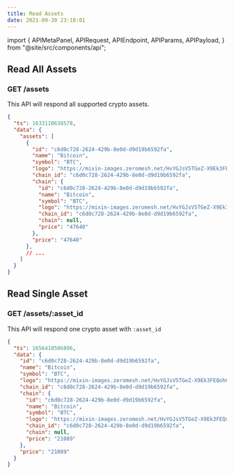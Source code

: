 ```yaml
---
title: Read Assets
date: 2021-09-30 23:18:01
---
```


import { APIMetaPanel, APIRequest, APIEndpoint, APIParams, APIPayload, } from "@site/src/components/api";

## Read All Assets

### GET /assets

This API will respond all supported crypto assets.

<APIEndpoint base="https://leaf-api.pando.im/api" url="/assets" />

<APIMetaPanel />

<APIRequest title="Read supported assets" method="GET" isPublic base="https://leaf-api.pando.im/api" url='/assets' />

```json title="Response"
{
  "ts": 1633110638578,
  "data": {
    "assets": [
      {
        "id": "c6d0c728-2624-429b-8e0d-d9d19b6592fa",
        "name": "Bitcoin",
        "symbol": "BTC",
        "logo": "https://mixin-images.zeromesh.net/HvYGJsV5TGeZ-X9Ek3FEQohQZ3fE9LBEBGcOcn4c4BNHovP4fW4YB97Dg5LcXoQ1hUjMEgjbl1DPlKg1TW7kK6XP=s128",
        "chain_id": "c6d0c728-2624-429b-8e0d-d9d19b6592fa",
        "chain": {
          "id": "c6d0c728-2624-429b-8e0d-d9d19b6592fa",
          "name": "Bitcoin",
          "symbol": "BTC",
          "logo": "https://mixin-images.zeromesh.net/HvYGJsV5TGeZ-X9Ek3FEQohQZ3fE9LBEBGcOcn4c4BNHovP4fW4YB97Dg5LcXoQ1hUjMEgjbl1DPlKg1TW7kK6XP=s128",
          "chain_id": "c6d0c728-2624-429b-8e0d-d9d19b6592fa",
          "chain": null,
          "price": "47640"
        },
        "price": "47640"
      },
      // ...
    ]
  }
}
```

## Read Single Asset

### GET /assets/:asset_id

This API will respond one crypto asset with `:asset_id`

<APIEndpoint base="https://leaf-api.pando.im/api" url="/assets/:asset_id" />

<APIMetaPanel />

<APIParams p-asset_id="the asset id" p-asset_id-required="{true}" />

<APIRequest title="Read one asset" method="GET" isPublic base="https://leaf-api.pando.im/api" url='/assets/c6d0c728-2624-429b-8e0d-d9d19b6592fa' />

```json title="Response"
{
  "ts": 1656410506896,
  "data": {
    "id": "c6d0c728-2624-429b-8e0d-d9d19b6592fa",
    "name": "Bitcoin",
    "symbol": "BTC",
    "logo": "https://mixin-images.zeromesh.net/HvYGJsV5TGeZ-X9Ek3FEQohQZ3fE9LBEBGcOcn4c4BNHovP4fW4YB97Dg5LcXoQ1hUjMEgjbl1DPlKg1TW7kK6XP=s128",
    "chain_id": "c6d0c728-2624-429b-8e0d-d9d19b6592fa",
    "chain": {
      "id": "c6d0c728-2624-429b-8e0d-d9d19b6592fa",
      "name": "Bitcoin",
      "symbol": "BTC",
      "logo": "https://mixin-images.zeromesh.net/HvYGJsV5TGeZ-X9Ek3FEQohQZ3fE9LBEBGcOcn4c4BNHovP4fW4YB97Dg5LcXoQ1hUjMEgjbl1DPlKg1TW7kK6XP=s128",
      "chain_id": "c6d0c728-2624-429b-8e0d-d9d19b6592fa",
      "chain": null,
      "price": "21089"
    },
    "price": "21089"
  }
}
```
